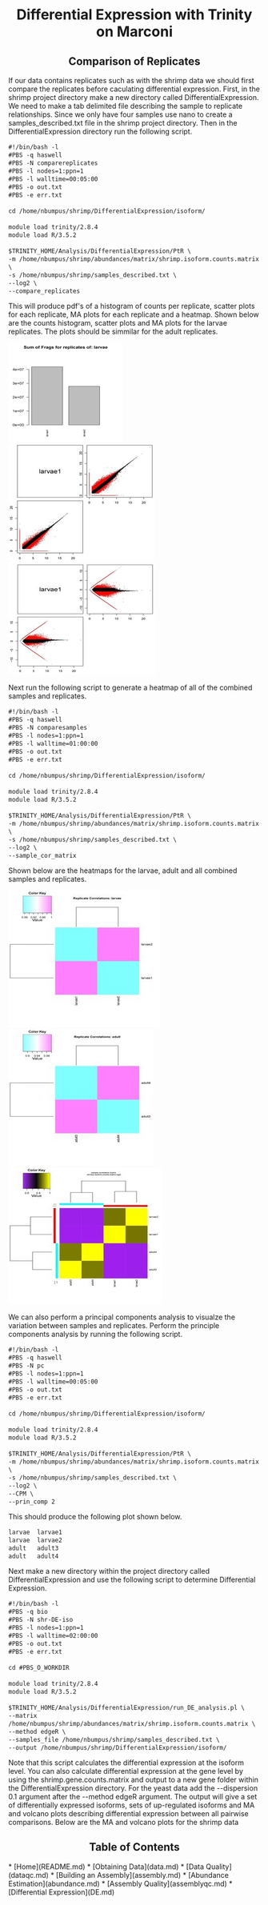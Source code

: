 <h1 align="center">Differential Expression with Trinity on Marconi<a id="top"></a></h1>

<h2 align="center">Comparison of Replicates</h2>

<p>If our data contains replicates such as with the shrimp data we should first compare the replicates before caculating differential expression.  First, in the shrimp project directory make a new directory called DifferentialExpression.  We need to make a tab delimited file describing the sample to replicate relationships.  Since we only have four samples use nano to create a samples_described.txt file in the shrimp project directory.  Then in the DifferentialExpression directory run the following script.</p>

```
#!/bin/bash -l
#PBS -q haswell
#PBS -N comparereplicates
#PBS -l nodes=1:ppn=1
#PBS -l walltime=00:05:00
#PBS -o out.txt
#PBS -e err.txt

cd /home/nbumpus/shrimp/DifferentialExpression/isoform/

module load trinity/2.8.4
module load R/3.5.2

$TRINITY_HOME/Analysis/DifferentialExpression/PtR \
-m /home/nbumpus/shrimp/abundances/matrix/shrimp.isoform.counts.matrix \
-s /home/nbumpus/shrimp/samples_described.txt \
--log2 \
--compare_replicates
```
<p>This will produce pdf's of a histogram of counts per replicate, scatter plots for each replicate, MA plots for each replicate and a heatmap.  Shown below are the counts histogram, scatter plots and MA plots for the larvae replicates.  The plots should be simmilar for the adult replicates.</p>

<p>
  <img src="larvae_counts50.mod.jpg" alt="larvae counts">
  <img src="log2_read_cnt50.mod.jpg" alt="larvae scatter plot">
  <img src="larvae_MA50.mod.jpg" alt="larvae MA plot">
</p>

<p>Next run the following script to generate a heatmap of all of the combined samples and replicates.</p>

```
#!/bin/bash -l
#PBS -q haswell
#PBS -N comparesamples
#PBS -l nodes=1:ppn=1
#PBS -l walltime=01:00:00
#PBS -o out.txt
#PBS -e err.txt

cd /home/nbumpus/shrimp/DifferentialExpression/isoform/

module load trinity/2.8.4
module load R/3.5.2

$TRINITY_HOME/Analysis/DifferentialExpression/PtR \
-m /home/nbumpus/shrimp/abundances/matrix/shrimp.isoform.counts.matrix \
-s /home/nbumpus/shrimp/samples_described.txt \
--log2 \
--sample_cor_matrix
```

<p>Shown below are the heatmaps for the larvae, adult and all combined samples and replicates.</p>

<p>
  <div class="inline-block">
    <img src="larvaeheat50.mod.jpg" alt="larvae heatmap">
  </div>  
  <div class="inline-block">  
    <img src="adultheat50.mod.jpg" alt="adult heatmap">
  </div>
  <div class="inline-block">
    <img src="samplesheat50.mod.jpg" alt="samples heatmap">
  </div>
</p>

<p>We can also perform a principal components analysis to visualze the variation between samples and replicates.  Perform the principle components analysis by running the following script.</p>

```
#!/bin/bash -l
#PBS -q haswell
#PBS -N pc
#PBS -l nodes=1:ppn=1
#PBS -l walltime=00:05:00
#PBS -o out.txt
#PBS -e err.txt

cd /home/nbumpus/shrimp/DifferentialExpression/isoform/

module load trinity/2.8.4
module load R/3.5.2

$TRINITY_HOME/Analysis/DifferentialExpression/PtR \
-m /home/nbumpus/shrimp/abundances/matrix/shrimp.isoform.counts.matrix \
-s /home/nbumpus/shrimp/samples_described.txt \
--log2 \
--CPM \
--prin_comp 2
```

<p>This should produce the following plot shown below.</p>



















```
larvae  larvae1
larvae  larvae2
adult   adult3
adult   adult4
```

<p>Next make a new directory within the project directory called DifferentialExpression and use the following script to determine Differential Expression.</p>

```
#!/bin/bash -l
#PBS -q bio
#PBS -N shr-DE-iso
#PBS -l nodes=1:ppn=1
#PBS -l walltime=02:00:00
#PBS -o out.txt
#PBS -e err.txt

cd #PBS_O_WORKDIR

module load trinity/2.8.4
module load R/3.5.2

$TRINITY_HOME/Analysis/DifferentialExpression/run_DE_analysis.pl \
--matrix /home/nbumpus/shrimp/abundances/matrix/shrimp.isoform.counts.matrix \
--method edgeR \
--samples_file /home/nbumpus/shrimp/samples_described.txt \
--output /home/nbumpus/shrimp/DifferentialExpression/isoform/
```
<p>Note that this script calculates the differential expression at the isoform level.  You can also calculate differential expression at the gene level by using the shrimp.gene.counts.matrix and output to a new gene folder within the DifferentialExpression directory.  For the yeast data add the --dispersion 0.1 argument after the --method edgeR argument.  The output will give a set of differentially expressed isoforms, sets of up-regulated isoforms and MA and volcano plots describing differential expression between all pairwise comparisons.  Below are the MA and volcano plots for the shrimp data</p>


<h2 align="center">Table of Contents<a id="contents"></a></h2>
* [Home](README.md)
* [Obtaining Data](data.md)
* [Data Quality](dataqc.md)
* [Building an Assembly](assembly.md)
* [Abundance Estimation](abundance.md)
* [Assembly Quality](assemblyqc.md)
* [Differential Expression](DE.md)
